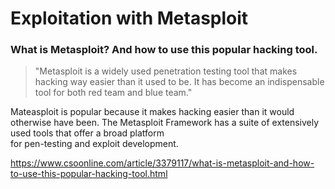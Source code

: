 # Exploitation with Metasploit  
### What is Metasploit? And how to use this popular hacking tool.  
> "Metasploit is a widely used penetration testing tool that makes hacking way easier than it used to be. It has become an indispensable tool for both red team and blue team."  

Mateasploit is popular because it makes hacking easier than it would otherwise have been. The Metasploit Framework has a suite of extensively used tools that offer a broad platform  
for pen-testing and exploit development.

https://www.csoonline.com/article/3379117/what-is-metasploit-and-how-to-use-this-popular-hacking-tool.html 
